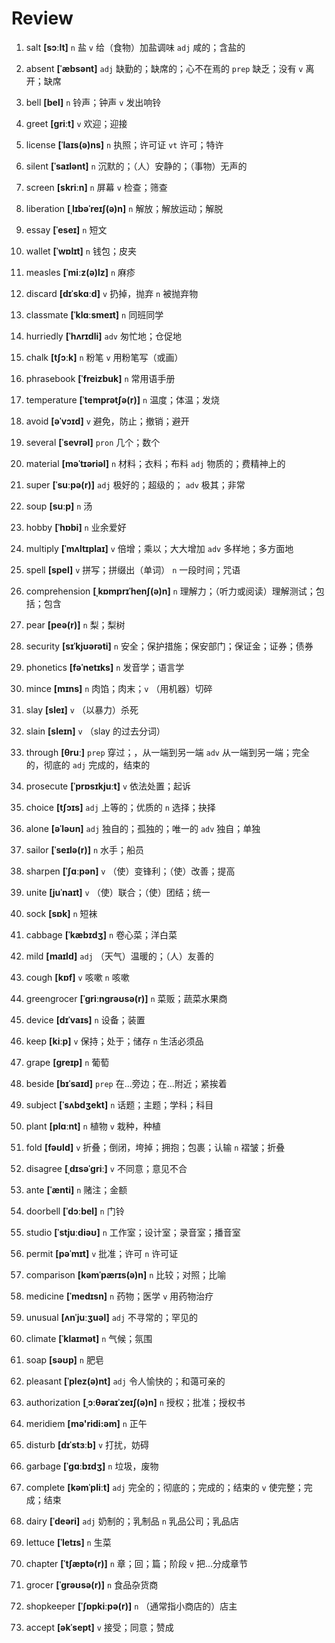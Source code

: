 # Review
1. salt **[sɔːlt]** `n` 盐 `v` 给（食物）加盐调味 `adj` 咸的；含盐的

2. absent **[ˈæbsənt]** `adj` 缺勤的；缺席的；心不在焉的 `prep` 缺乏；没有 `v` 离开；缺席

3. bell **[bel]** `n` 铃声；钟声 `v` 发出响铃

4. greet **[ɡriːt]** `v` 欢迎；迎接

5. license **[ˈlaɪs(ə)ns]** `n` 执照；许可证 `vt` 许可；特许

6. silent **[ˈsaɪlənt]** `n` 沉默的；（人）安静的；（事物）无声的

7. screen **[skriːn]** `n` 屏幕 `v` 检查；筛查

8. liberation **[ˌlɪbəˈreɪʃ(ə)n]** `n` 解放；解放运动；解脱

9. essay **[ˈeseɪ]** `n` 短文

10. wallet **[ˈwɒlɪt]** `n` 钱包；皮夹

11. measles **[ˈmiːz(ə)lz]** `n` 麻疹

12. discard **[dɪˈskɑːd]** `v` 扔掉，抛弃 `n` 被抛弃物

13. classmate **[ˈklɑːsmeɪt]** `n` 同班同学

14. hurriedly **[ˈhʌrɪdli]** `adv` 匆忙地；仓促地

15. chalk **[tʃɔːk]** `n` 粉笔 `v` 用粉笔写（或画）

16. phrasebook **[ˈfreizbuk]** `n` 常用语手册

17. temperature **[ˈtemprətʃə(r)]** `n` 温度；体温；发烧

18. avoid **[əˈvɔɪd]** `v` 避免，防止；撤销；避开

19. several **[ˈsevrəl]** `pron` 几个；数个

20. material **[məˈtɪəriəl]** `n` 材料；衣料；布料 `adj` 物质的；费精神上的

21. super **[ˈsuːpə(r)]** `adj` 极好的；超级的； `adv` 极其；非常

22. soup **[suːp]** `n` 汤

23. hobby **[ˈhɒbi]** `n` 业余爱好

24. multiply **[ˈmʌltɪplaɪ]** `v` 倍增；乘以；大大增加 `adv` 多样地；多方面地

25. spell **[spel]** `v` 拼写；拼缀出（单词） `n` 一段时间；咒语

26. comprehension **[ˌkɒmprɪˈhenʃ(ə)n]** `n` 理解力；（听力或阅读）理解测试；包括；包含

27. pear **[peə(r)]** `n` 梨；梨树

28. security **[sɪˈkjʊərəti]** `n` 安全；保护措施；保安部门；保证金；证券；债券

29. phonetics **[fəˈnetɪks]** `n` 发音学；语言学

30. mince **[mɪns]** `n` 肉馅；肉末；`v` （用机器）切碎

31. slay **[sleɪ]** `v` （以暴力）杀死

32. slain **[sleɪn]** `v` （slay 的过去分词）

33. through **[θruː]** `prep` 穿过；，从一端到另一端 `adv` 从一端到另一端；完全的，彻底的 `adj` 完成的，结束的

34. prosecute **[ˈprɒsɪkjuːt]** `v` 依法处置；起诉

35. choice **[tʃɔɪs]** `adj` 上等的；优质的 `n` 选择；抉择

36. alone **[əˈləʊn]** `adj` 独自的；孤独的；唯一的 `adv` 独自；单独

37. sailor **[ˈseɪlə(r)]** `n` 水手；船员

38. sharpen **[ˈʃɑːpən]** `v` （使）变锋利；（使）改善；提高

39. unite **[juˈnaɪt]** `v` （使）联合；（使）团结；统一

40. sock **[sɒk]** `n` 短袜

41. cabbage **[ˈkæbɪdʒ]** `n` 卷心菜；洋白菜

42. mild **[maɪld]** `adj` （天气）温暖的；（人）友善的

43. cough **[kɒf]** `v` 咳嗽 `n` 咳嗽

44. greengrocer **[ˈɡriːnɡrəʊsə(r)]** `n` 菜贩；蔬菜水果商

45. device **[dɪˈvaɪs]** `n` 设备；装置

46. keep **[kiːp]** `v` 保持；处于；储存 `n` 生活必须品

47. grape **[ɡreɪp]** `n` 葡萄

48. beside **[bɪˈsaɪd]** `prep` 在...旁边；在...附近；紧挨着

49. subject **[ˈsʌbdʒekt]** `n` 话题；主题；学科；科目

50. plant **[plɑːnt]** `n` 植物 `v` 栽种，种植

51. fold **[fəʊld]** `v` 折叠；倒闭，垮掉；拥抱；包裹；认输 `n` 褶皱；折叠

52. disagree **[ˌdɪsəˈɡriː]** `v` 不同意；意见不合

53. ante **[ˈænti]** `n` 赌注；金额

54. doorbell **[ˈdɔːbel]** `n` 门铃

55. studio **[ˈstjuːdiəʊ]** `n` 工作室；设计室；录音室；播音室

56. permit **[pəˈmɪt]** `v` 批准；许可 `n` 许可证

57. comparison **[kəmˈpærɪs(ə)n]** `n` 比较；对照；比喻

58. medicine **[ˈmedɪsn]** `n` 药物；医学 `v` 用药物治疗

59. unusual **[ʌnˈjuːʒuəl]** `adj` 不寻常的；罕见的

60. climate **[ˈklaɪmət]** `n` 气候；氛围

61. soap **[səʊp]** `n` 肥皂

62. pleasant **[ˈplez(ə)nt]** `adj` 令人愉快的；和蔼可亲的

63. authorization **[ˌɔːθəraɪˈzeɪʃ(ə)n]** `n` 授权；批准；授权书

64. meridiem **[mə'ridi:əm]** `n` 正午

65. disturb **[dɪˈstɜːb]** `v` 打扰，妨碍

66. garbage **[ˈɡɑːbɪdʒ]** `n` 垃圾，废物

67. complete **[kəmˈpliːt]** `adj` 完全的；彻底的；完成的；结束的 `v` 使完整；完成；结束

68. dairy **[ˈdeəri]** `adj` 奶制的；乳制品 `n` 乳品公司；乳品店

69. lettuce **[ˈletɪs]** `n` 生菜

70. chapter **[ˈtʃæptə(r)]** `n` 章；回；篇；阶段 `v` 把...分成章节

71. grocer **[ˈɡrəʊsə(r)]** `n` 食品杂货商

72. shopkeeper **[ˈʃɒpkiːpə(r)]** `n` （通常指小商店的）店主

73. accept **[əkˈsept]** `v` 接受；同意；赞成

